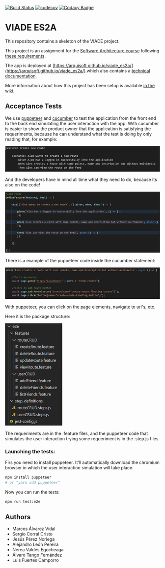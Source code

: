 [![Build Status](https://travis-ci.org/Arquisoft/viade_es2a.svg?branch=master)](https://travis-ci.org/Arquisoft/viade_es2a)
[![codecov](https://codecov.io/gh/Arquisoft/viade_es2a/branch/master/graph/badge.svg)](https://codecov.io/gh/Arquisoft/viade_es2a)
[![Codacy Badge](https://api.codacy.com/project/badge/Grade/0cbfbb7da46c44b484c6da73109b4deb)](https://www.codacy.com/gh/Arquisoft/viade_es2a?utm_source=github.com&amp;utm_medium=referral&amp;utm_content=Arquisoft/viade_es2a&amp;utm_campaign=Badge_Grade)

# VIADE ES2A

This repository contains a skeleton of the VIADE project.

This project is an assignment for the [Software Architecture course](https://arquisoft.github.io/) following [these requirements](https://labra.solid.community/public/SoftwareArchitecture/AssignmentDescription/).

The app is deployed at [https://arquisoft.github.io/viade_es2a/](https://arquisoft.github.io/viade_es2a/) which also contains a [technical documentation](https://arquisoft.github.io/viade_es2a/docs/index.html).

More information about how this project has been setup is available [in the wiki](https://github.com/Arquisoft/viade_es2a/wiki).


## Acceptance Tests

We use [puppeteer](https://github.com/puppeteer/puppeteer) and [cucumber](https://github.com/cucumber/cucumber) to test the application from the front end to the back end simulating the user interaction with the app.
With cucumber is easier to show the product owner that the application is satisfying the requeriments, because he can understand what the test is doing by only reading that, for example:

![](https://raw.githubusercontent.com/Arquisoft/viade_es2a/cucumber-puppeteer_testing/src/docs/images/ejemploCucumber.PNG)

And the developers have in mind all time what they need to do, because its also on the code!

![](https://raw.githubusercontent.com/Arquisoft/viade_es2a/cucumber-puppeteer_testing/src/docs/images/ejemploCucumber2.PNG)

There is a example of the puppeteer code inside the cucumber statement:

![](https://raw.githubusercontent.com/Arquisoft/viade_es2a/cucumber-puppeteer_testing/src/docs/images/ejemploPuppeteer.PNG)

With puppeteer, you can click on the page elements, navigate to url's, etc.

Here it is the package structure:

![](https://raw.githubusercontent.com/Arquisoft/viade_es2a/cucumber-puppeteer_testing/src/docs/images/estructurae2e.PNG)

The requeriments are in the .feature files, and the puppeteer code that simulates the user interaction trying some requeriment is in the .step.js files.

### Launching the tests:

Firs you need to install puppeteer. It'll automatically download the chromium browser in which the user interaction simulation will take place.

```bash
npm install puppeteer
# or "yarn add puppeteer"
```

Now you can run the tests:

```bash
npm run test:e2e
```

## Authors
-   Marcos Álvarez Vidal
-   Sergio Corral Cristo
-   Jesús Pérez Noriega
-   Alejandro León Pereira
-   Nerea Valdés Egocheaga
-   Álvaro Tango Fernández
-   Luis Fuertes Camporro